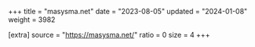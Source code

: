 +++
title = "masysma.net"
date = "2023-08-05"
updated = "2024-01-08"
weight = 3982

[extra]
source = "https://masysma.net/"
ratio = 0
size = 4
+++
